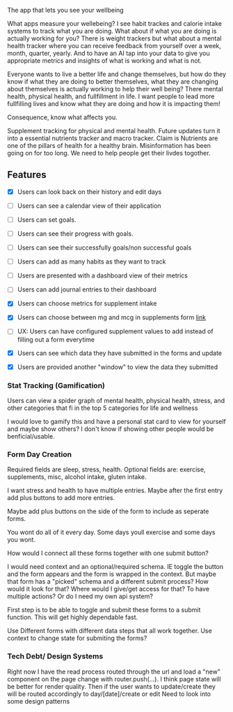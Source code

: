 The app that lets you see your wellbeing

What apps measure your wellebeing? I see habit trackes and calorie intake systems to track what you are doing. What about if what you are doing is actually working for you? There is weight trackers but what about a mental health tracker where you can receive feedback from yourself over a week, month, quarter, yearly. And to have an AI tap into your data to give you appropriate metrics and insights of what is working and what is not.

Everyone wants to live a better life and change themselves, but how do they know if what they are doing to better themselves, what they are changing about themselves is actually working to help their well being? There mental health, physical health, and fullfillment in life. I want people to lead more fullfilling lives and know what they are doing and how it is impacting them!

Consequence, know what affects you.

Supplement tracking for physical and mental health. Future updates turn it into a essential nutrients tracker and macro tracker. Claim is Nutrients are one of the pillars of health for a healthy brain. Misinformation has been going on for too long. We need to help people get their livdes togother.

## Features

- [x] Users can look back on their history and edit days
- [ ] Users can see a calendar view of their application
- [ ] Users can set goals.
- [ ] Users can see their progress with goals.
- [ ] Users can see their successfully goals/non successful goals
- [ ] Users can add as many habits as they want to track
- [ ] Users are presented with a dashboard view of their metrics
- [ ] Users can add journal entries to their dashboard

- [x] Users can choose metrics for supplement intake
- [x] Users can choose between mg and mcg in supplements form [link](./TODO.md)

- [ ] UX: Users can have configured supplement values to add instead of filling out a form everytime

- [x] Users can see which data they have submitted in the forms and update
- [x] Users are provided another "window" to view the data they submitted

### Stat Tracking (Gamification)

Users can view a spider graph of mental health, physical health, stress, and other categories that fi in the top 5 categories for life and wellness

I would love to gamify this and have a personal stat card to view for yourself and maybe show others? I don't know if showing other people would be benficial/usable.

### Form Day Creation

Required fields are sleep, stress, health. Optional fields are: exercise, supplements, misc, alcohol intake, gluten intake.

I want stress and health to have multiple entries. Maybe after the first entry add plus buttons to add more entries.

Maybe add plus buttons on the side of the form to include as seperate forms.

You wont do all of it every day. Some days youll exercise and some days you wont.

How would I connect all these forms together with one submit button?

I would need context and an optional/required schema. IE toggle the button and the form appears and the form is wrapped in the context. But maybe that form has a "picked" schema and a different submit process? How would it look for that? Where would I give/get access for that? To have multiple actions? Or do I need my own api system?

First step is to be able to toggle and submit these forms to a submit function. This will get highly dependable fast.

Use Different forms with different data steps that all work together. Use context to change state for submiting the forms?

### Tech Debt/ Design Systems

Right now I have the read process routed through the url and load a "new" component on the page change with router.push(...). I think page state will be better for render quality. Then if the user wants to update/create they will be routed accordingly to day/[date]/create or edit
Need to look into some design patterns
